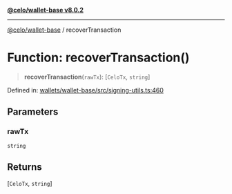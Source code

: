 [**@celo/wallet-base v8.0.2**](../README.md)

***

[@celo/wallet-base](../README.md) / recoverTransaction

# Function: recoverTransaction()

> **recoverTransaction**(`rawTx`): \[`CeloTx`, `string`\]

Defined in: [wallets/wallet-base/src/signing-utils.ts:460](https://github.com/celo-org/developer-tooling/blob/master/packages/sdk/wallets/wallet-base/src/signing-utils.ts#L460)

## Parameters

### rawTx

`string`

## Returns

\[`CeloTx`, `string`\]
